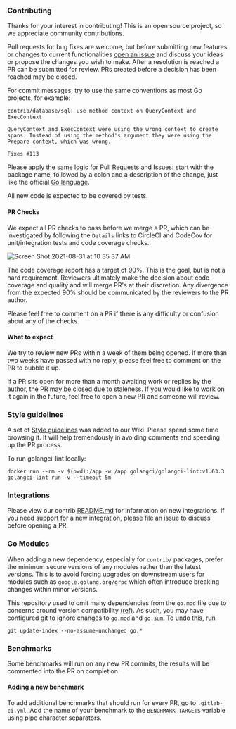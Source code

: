 ### Contributing

Thanks for your interest in contributing! This is an open source project, so we appreciate community contributions.

Pull requests for bug fixes are welcome, but before submitting new features or changes to current functionalities [open an issue](https://github.com/DataDog/dd-trace-go/issues/new)
and discuss your ideas or propose the changes you wish to make. After a resolution is reached a PR can be submitted for review. PRs created before a decision has been reached may be closed.

For commit messages, try to use the same conventions as most Go projects, for example:
```
contrib/database/sql: use method context on QueryContext and ExecContext

QueryContext and ExecContext were using the wrong context to create
spans. Instead of using the method's argument they were using the
Prepare context, which was wrong.

Fixes #113
```
Please apply the same logic for Pull Requests and Issues: start with the package name, followed by a colon and a description of the change, just like
the official [Go language](https://github.com/golang/go/pulls).

All new code is expected to be covered by tests.

#### PR Checks

We expect all PR checks to pass before we merge a PR, which can be investigated by following the `Details` links to CircleCI and CodeCov for unit/integration tests and code coverage checks.

![Screen Shot 2021-08-31 at 10 35 37 AM](https://user-images.githubusercontent.com/1819836/131533266-7c87305d-37df-4bd5-a9ea-6fb8e51e4b50.png)

The code coverage report has a target of 90%. This is the goal, but is not a hard requirement. Reviewers ultimately make the decision about code coverage and quality and will merge PR's at their discretion. Any divergence from the expected 90% should be communicated by the reviewers to the PR author.

Please feel free to comment on a PR if there is any difficulty or confusion about any of the checks.

#### What to expect

We try to review new PRs within a week of them being opened. If more than two weeks have passed with no reply, please feel free to comment on the PR to bubble it up.

If a PR sits open for more than a month awaiting work or replies by the author, the PR may be closed due to staleness. If you would like to work on it again in the future, feel free to open a new PR and someone will review.

### Style guidelines

A set of [Style guidelines](https://github.com/DataDog/dd-trace-go/wiki/Style-guidelines) was added to our Wiki. Please spend some time browsing it.
It will help tremendously in avoiding comments and speeding up the PR process.

To run golangci-lint locally:

```
docker run --rm -v $(pwd):/app -w /app golangci/golangci-lint:v1.63.3 golangci-lint run -v --timeout 5m
```

### Integrations

Please view our contrib [README.md](contrib/README.md) for information on new integrations. If you need support for a new integration, please file an issue to discuss before opening a PR.

### Go Modules

When adding a new dependency, especially for `contrib/` packages, prefer the minimum secure versions of any modules rather than the latest versions. This is to avoid forcing upgrades on downstream users for modules such as `google.golang.org/grpc` which often introduce breaking changes within minor versions.

This repository used to omit many dependencies from the `go.mod` file due to concerns around version compatibility [(ref)](https://github.com/DataDog/dd-trace-go/issues/810). As such, you may have configured git to ignore changes to `go.mod` and `go.sum`. To undo this, run

```
git update-index --no-assume-unchanged go.*
```

### Benchmarks

Some benchmarks will run on any new PR commits, the results will be commented into the PR on completion.

#### Adding a new benchmark
To add additional benchmarks that should run for every PR, go to `.gitlab-ci.yml`.
Add the name of your benchmark to the `BENCHMARK_TARGETS` variable using pipe character separators. 
